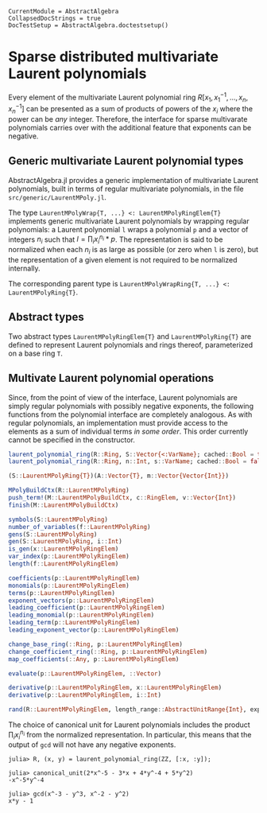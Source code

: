 ```@meta
CurrentModule = AbstractAlgebra
CollapsedDocStrings = true
DocTestSetup = AbstractAlgebra.doctestsetup()
```

# Sparse distributed multivariate Laurent polynomials

Every element of the multivariate Laurent polynomial ring
$R[x_1, x_1^{-1}, \dots, x_n, x_n^{-1}]$ can be presented as a sum of products
of powers of the $x_i$ where the power can be *any* integer. Therefore, the
interface for sparse multivarate polynomials carries over with the additional
feature that exponents can be negative.

## Generic multivariate Laurent polynomial types

AbstractAlgebra.jl provides a generic implementation of multivariate Laurent
polynomials, built in terms of regular multivariate polynomials, in the file
`src/generic/LaurentMPoly.jl`.

The type `LaurentMPolyWrap{T, ...} <: LaurentMPolyRingElem{T}` implements generic
multivariate Laurent polynomials by wrapping regular polynomials:
a Laurent polynomial `l` wraps a polynomial `p` and a vector of integers $n_i$
such that $l = \prod_i x_i^{n_i} * p$. The representation is said to be
normalized when each $n_i$ is as large as possible (or zero when `l` is zero),
but the representation of a given element is not required to be normalized
internally.

The corresponding parent type is `LaurentMPolyWrapRing{T, ...} <: LaurentMPolyRing{T}`.

## Abstract types

Two abstract types `LaurentMPolyRingElem{T}` and `LaurentMPolyRing{T}`
are defined to represent Laurent polynomials and rings thereof, parameterized
on a base ring `T`.

## Multivate Laurent polynomial operations

Since, from the point of view of the interface, Laurent polynomials are simply
regular polynomials with possibly negative exponents, the following functions
from the polynomial interface are completely analogous. As with regular
polynomials, an implementation must provide access to the elements as a sum of
individual terms *in some order*. This order currently cannot be specified in
the constructor.

```julia
laurent_polynomial_ring(R::Ring, S::Vector{<:VarName}; cached::Bool = true)
laurent_polynomial_ring(R::Ring, n::Int, s::VarName; cached::Bool = false)
```

```julia
(S::LaurentMPolyRing{T})(A::Vector{T}, m::Vector{Vector{Int}})
```

```julia
MPolyBuildCtx(R::LaurentMPolyRing)
push_term!(M::LaurentMPolyBuildCtx, c::RingElem, v::Vector{Int})
finish(M::LaurentMPolyBuildCtx)
```

```julia
symbols(S::LaurentMPolyRing)
number_of_variables(f::LaurentMPolyRing)
gens(S::LaurentMPolyRing)
gen(S::LaurentMPolyRing, i::Int)
is_gen(x::LaurentMPolyRingElem)
var_index(p::LaurentMPolyRingElem)
length(f::LaurentMPolyRingElem)
```

```julia
coefficients(p::LaurentMPolyRingElem)
monomials(p::LaurentMPolyRingElem)
terms(p::LaurentMPolyRingElem)
exponent_vectors(p::LaurentMPolyRingElem)
leading_coefficient(p::LaurentMPolyRingElem)
leading_monomial(p::LaurentMPolyRingElem)
leading_term(p::LaurentMPolyRingElem)
leading_exponent_vector(p::LaurentMPolyRingElem)
```

```julia
change_base_ring(::Ring, p::LaurentMPolyRingElem)
change_coefficient_ring(::Ring, p::LaurentMPolyRingElem)
map_coefficients(::Any, p::LaurentMPolyRingElem)
```

```julia
evaluate(p::LaurentMPolyRingElem, ::Vector)
```

```julia
derivative(p::LaurentMPolyRingElem, x::LaurentMPolyRingElem)
derivative(p::LaurentMPolyRingElem, i::Int)
```

```julia
rand(R::LaurentMPolyRingElem, length_range::AbstractUnitRange{Int}, exp_range::AbstractUnitRange{Int}, v...)
```

The choice of canonical unit for Laurent polynomials includes the product
$\prod_i x_i^{n_i}$ from the normalized representation. In particular,
this means that the output of `gcd` will not have any negative exponents.

```jldoctest
julia> R, (x, y) = laurent_polynomial_ring(ZZ, [:x, :y]);

julia> canonical_unit(2*x^-5 - 3*x + 4*y^-4 + 5*y^2)
-x^-5*y^-4

julia> gcd(x^-3 - y^3, x^-2 - y^2)
x*y - 1
```

